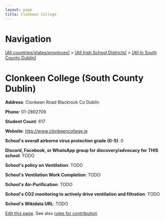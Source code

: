 ```yaml
---
layout: page
title: Clonkeen College
---
```

# Navigation

[[All countries/states/provinces]](../../..) > [[All Irish School Districts]](../..) > [[All In South County Dublin]](..)

# Clonkeen College (South County Dublin)

**Address**: Clonkeen Road Blackrock Co Dublin

**Phone**: 01-2892709

**Student Count**: 617

**Website**: <http://www.clonkeencollege.ie>

**School's overall airborne virus protection grade (0-5)**: 0

**Discord, Facebook, or WhatsApp group for discovery/advocacy for THIS school**: TODO

**School's policy on Ventilation**: TODO

**School's Ventilation Work Completion**: TODO

**School's Air-Purification**: TODO

**School's CO2 monitoring to actively drive ventilation and filtration**: TODO

**School's Wikidata URL**: TODO


[Edit this page](https://github.com/ventilate-schools/Ireland/edit/main/./Dublin_South_County_Dublin/Clonkeen_College.md). See also [rules for contribution](../../../contribution-rules/)
